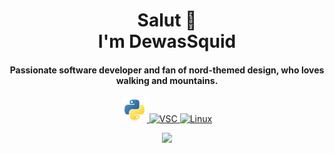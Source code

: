 <h1 align="center">Salut 🥖<br>I'm DewasSquid</h1>
<h4 align="center">Passionate software developer and fan of nord-themed design, who loves walking and mountains.</h4>

<p align="center">
  <a href="https://www.python.org" target="_blank"> <img src="https://raw.githubusercontent.com/devicons/devicon/master/icons/python/python-original.svg" alt="python" width="40" height="40"/> </a>
  <a href="https://code.visualstudio.com" target="_blank"> <img src="https://upload.wikimedia.org/wikipedia/commons/9/9a/Visual_Studio_Code_1.35_icon.svg" alt="VSC" width="40" height="40"/> </a>
  <a href="https://fedoraproject.org/" target="_blank"> <img src="https://upload.wikimedia.org/wikipedia/commons/3/3f/Fedora_logo.svg" alt="Linux" width="40" height="40"/> </a>
</p>

<p align="center">
  <a href="https://wakatime.com/@DewasSquid"><img src="https://github-readme-stats.vercel.app/api/wakatime?username=DewasSquid&theme=calm&hide_border=true&border_radius=0&hide_title=true&langs_count=5&layout=compact&hide=json,text,html,css"></a>
</p>
